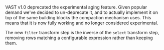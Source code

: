 VAST v1.0 deprecated the experimental aging feature. Given popular demand we've
decided to un-deprecate it, and to actually implement it on top of the same
building blocks the compaction mechanism uses. This means that it is now fully
working and no longer considered experimental.

The new `filter` transform step is the inverse of the `select` transform step,
removing rows matching a configurable expression rather than keeping them.
